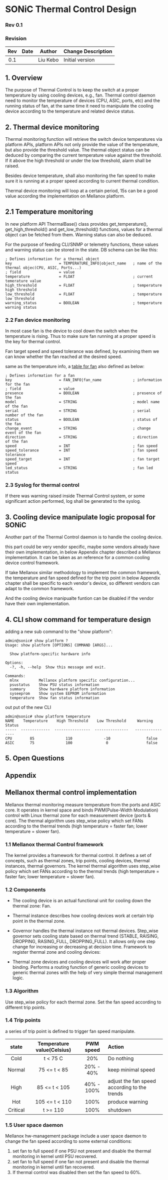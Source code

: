 # SONiC Thermal Control Design #

### Rev 0.1 ###

### Revision ###

 | Rev |     Date    |       Author       | Change Description                |
 |:---:|:-----------:|:------------------:|-----------------------------------|
 | 0.1 |             |      Liu Kebo      | Initial version                   |


  
## 1. Overview

The purpose of Thermal Control is to keep the switch at a proper temperature by using cooling devices, e.g., fan.
Thermal control daemon need to monitor the temperature of devices (CPU, ASIC, ports, etc) and the running status of fan, at the same time it need to manipulate the cooling device according to the temperature and related device status.

## 2. Thermal device monitoring

Thermal monitoring function will retrieve the switch device temperatures via platform APIs, platform APIs not only provide the value of the temperature, but also provide the threshold value. The thermal object status can be deduced by comparing the current temperature value against the threshold. If it above the high threshold or under the low threshold, alarm shall be raised.

Besides device temperature, shall also monitoring the fan speed to make sure it is running at a proper speed according to current thermal condition. 

Thermal device monitoring will loop at a certain period, 15s can be a good value according the implementation on Mellanox platform.

## 2.1 Temperature monitoring 

In new platform API ThermalBase() class provides get_temperature(), get_high_threshold() and get_low_threshold() functions, values for a thermal object can be fetched from them. Warning status can also be deduced. 

For the purpose of feeding CLI/SNMP or telemetry functions, these values and warning status can be stored in the state.  DB schema can be like this:

    ; Defines information for a thermal object
    key                     = TEMPERATURE_INFO|object_name   ; name of the thermal objec(CPU, ASIC, Ports...)
    ; field                 = value
    temperature             = FLOAT                          ; current temerature value                        
    high_threshold          = FLOAT                          ; temperature high threshold
    low_threshold           = FLOAT                          ; temperature low threshold
    warning_status          = BOOLEAN                        ; temperature warning status
    
### 2.2 Fan device monitoring 

In most case fan is the device to cool down the switch when the temperature is rising. Thus to make sure fan running at a proper speed is the key for thermal control.

Fan target speed and speed tolerance was defined, by examining them we can know whether the fan reached at the desired speed.

same as the temperature info, a [table for fan](https://github.com/Azure/SONiC/blob/master/doc/pmon/pmon-enhancement-design.md#153-fan-table) also defined as below:

	; Defines information for a fan
	key                     = FAN_INFO|fan_name              ; information for the fan
	; field                 = value
	presence                = BOOLEAN                        ; presence of the fan
	model                   = STRING                         ; model name of the fan
	serial                  = STRING                         ; serial number of the fan
	status                  = BOOLEAN                        ; status of the fan
	change_event            = STRING                         ; change event of the fan
	direction               = STRING                         ; direction of the fan 
	speed                   = INT                            ; fan speed
	speed_tolerance         = INT                            ; fan speed tolerance
	speed_target            = INT                            ; fan target speed
	led_status              = STRING                         ; fan led status

### 2.3 Syslog for thermal control

If there was warning raised inside Thermal Control system, or some significant action performed, log shall be generated to the syslog.

## 3. Cooling device manipulate logic proposal for SONiC

Another part of the Thermal Control daemon is to handle the cooling device.

this part could be very vendor specific, maybe some vendors already have their own implementation, in below Appendix chapter described a Mellanox implementation. It can be taken as an reference for a common cooling device control framework. 

If take Mellanox similar methodology to implement the common framework, the temperature and fan speed defined for the trip point in below Appendix chapter shall be specific to each vendor's device, so different vendors can adapt to the common framework. 

And the cooling device manipualte funtion can be disabled if the vendor have their own implementation.

## 4. CLI show command for temperature design

 adding a new sub command to the "show platform":
 
	admin@sonic# show platform ?
	Usage: show platform [OPTIONS] COMMAND [ARGS]...

	  Show platform-specific hardware info

	Options:
	  -?, -h, --help  Show this message and exit.

	Commands:
	  mlnx         Mellanox platform specific configuration...
	  psustatus    Show PSU status information
	  summary      Show hardware platform information
	  syseeprom    Show system EEPROM information
	  temperature  Show fan status information
	  
out put of the new CLI

	admin@sonic# show platform temperature
	NAME    Temperature    High Threshold    Low Threshold     Warning Status
	-----  -------------  ----------------  ---------------   ----------------
	CPU        85              110              -10                false
	ASIC       75              100               0                 false

## 5. Open Questions

## Appendix

## Mellanox thermal control implementation

Mellanox thermal monitoring measure temperature from the ports and ASIC core. It operates in kernel space and binds PWM(Pulse-Width Modulation) control with Linux thermal zone for each measurement device (ports & core). The thermal algorithm uses step_wise policy which set FANs according to the thermal trends (high temperature = faster fan; lower temperature = slower fan).

### 1.1 Mellanox thermal Control framework 

The kernel provides a framework for thermal control. It defines a set of concepts, such as thermal zones, trip points, cooling devices, thermal instances, thermal governors. The kernel thermal algorithm uses step_wise policy which set FANs according to the thermal trends (high temperature = faster fan; lower temperature = slower fan). 

### 1.2 Components

- The cooling device is an actual functional unit for cooling down the thermal zone: Fan.

- Thermal instance describes how cooling devices work at certain trip point in the thermal zone.

- Governor handles the thermal instance not thermal devices. Step_wise governor sets cooling state based on thermal trend (STABLE, RAISING, DROPPING, RASING_FULL, DROPPING_FULL). It allows only one step change for increasing or decreasing at decision time. Framework to register thermal zone and cooling devices:

- Thermal zone devices and cooling devices will work after proper binding. Performs a routing function of generic cooling devices to generic thermal zones with the help of very simple thermal management logic.

### 1.3 Algorithm

Use step_wise policy for each thermal zone. Set the fan speed according to different trip points. 

### 1.4 Trip points

a series of trip point is defined to trigger fan speed manipulate.

 |state   |Temperature value(Celsius) |PWM speed                  |Action                                    |
 |:------:|:-------------------------:|:-------------------------:|:-----------------------------------------|
 |Cold    |      t < 75 C    | 20%        |   Do nothing                             |
 |Normal  |    75 <= t < 85  | 20% - 40%  |   keep minimal speed|
 |High    |  85 <= t < 105   | 40% - 100% | adjust the fan speed according to the trends|
 |Hot     |  105 <= t < 110  | 100%       | produce warning                           |
 |Critical|  t >= 110        | 100%       |  shutdown |

### 1.5 User space daemon

Mellanox hw-management package include a user space daemon to change the fan speed according to some external conditions:

1. set fan to full speed if one PSU not present and disable the thermal monitoring in kernel until PSU recovered.
2. set fan to full speed if one fan not present and disable the thermal monitoring in kernel until fan recovered.
3. If thermal control was disabled then set the fan speed to 60%.
	
